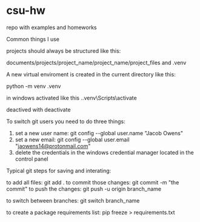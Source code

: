 # csu-hw
repo with examples and homeworks

Common things I use

projects should always be structured like this:

documents/projects/project_name/project_name/project_files and .venv

A new virtual enviroment is created in the current directory like this:

python -m venv .venv

in windows activated like this .\.venv\Scripts\activate

deactived with deactivate 

To switch git users you need to do three things:

1. set a new user name: git config --global user.name "Jacob Owens"
2. set a new email: git config --global user.email "jaowens14@protonmail.com"
3. delete the credentials in the windows credential manager located in the control panel

Typical git steps for saving and interating: 

to add all files: git add .
to commit those changes: git commit -m "the commit"
to push the changes: git push -u origin branch_name

to switch between branches: git switch branch_name

to create a package requirements list: pip freeze > requirements.txt